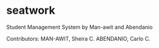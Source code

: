 # seatwork
Student Management System by Man-awit and Abendanio


Contributors:
MAN-AWIT, Sheira C.
ABENDANIO, Carlo C.
